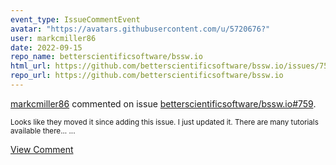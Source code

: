 ```yaml
---
event_type: IssueCommentEvent
avatar: "https://avatars.githubusercontent.com/u/5720676?"
user: markcmiller86
date: 2022-09-15
repo_name: betterscientificsoftware/bssw.io
html_url: https://github.com/betterscientificsoftware/bssw.io/issues/759
repo_url: https://github.com/betterscientificsoftware/bssw.io
---
```


<a href='https://github.com/markcmiller86' target='_blank'>markcmiller86</a> commented on issue <a href='https://github.com/betterscientificsoftware/bssw.io/issues/759' target='_blank'>betterscientificsoftware/bssw.io#759</a>.

<small>Looks like they moved it since adding this issue. I just updated it. There are many tutorials available there......</small>

<a href='https://github.com/betterscientificsoftware/bssw.io/issues/759' target='_blank'>View Comment</a>